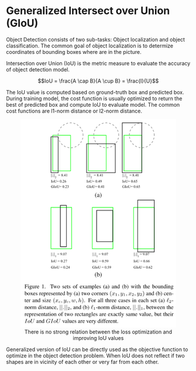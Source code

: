 <head>
    <style type="text/css">
        figure{text-align: center;}
        math{text-align: center;}
    </style>
</head>

# Generalized Intersect over Union (GIoU)

Object Detection consists of two sub-tasks: Object localization and object classification. The common goal of object localization is to determize coordinates of bounding boxes where are in the picture.

Intersection over Union (IoU) is the metric measure to evaluate the accuracy of object detection model.

$$IoU = \frac{A \cap B}{A \cup B} = \frac{I}{U}$$

The IoU value is computed based on ground-truth box and predicted box. During training model, the cost function is usually optimized to return the best of predicted box and compute IoU to evaluate model. The common cost functions are l1-norm distance or l2-norm distance. 

<figure>
    <img src='images/relation.png'>
    <figcaption align='center'>There is no strong relation between the loss optimization and improving IoU values</figcaption>
</figure>

Generalized version of IoU can be directly used as the objective function to optimize in the object detection problem. When IoU does not reflect if two shapes are in vicinity of each other or very far from each other.
